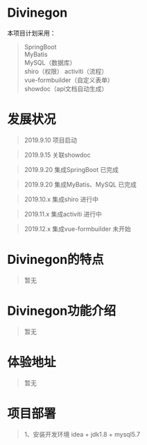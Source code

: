 # Divinegon
本项目计划采用：
>SpringBoot  
>MyBatis  
>MySQL（数据库）  
>shiro（权限）
>activiti（流程）  
>vue-formbuilder（自定义表单）  
>showdoc（api文档自动生成）  

# 发展状况


>2019.9.10  项目启动

>2019.9.15  关联showdoc

>2019.9.20  集成SpringBoot        已完成 
   
>2019.9.20  集成MyBatis、MySQL    已完成

>2019.10.x  集成shiro             进行中

>2019.11.x  集成activiti          进行中

>2019.12.x  集成vue-formbuilder   未开始


# Divinegon的特点

>暂无

# Divinegon功能介绍

>暂无

# 体验地址

>暂无

# 项目部署

>1、安装开发环境 idea  + jdk1.8 + mysql5.7
    